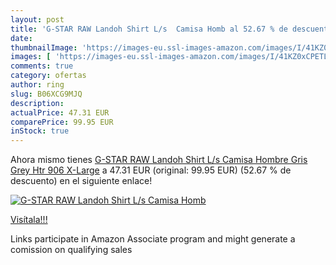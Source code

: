 ```yaml
---
layout: post
title: 'G-STAR RAW Landoh Shirt L/s  Camisa Homb al 52.67 % de descuento'
date: 
thumbnailImage: 'https://images-eu.ssl-images-amazon.com/images/I/41KZ0xCPETL._SL200_.jpg'
images: [ 'https://images-eu.ssl-images-amazon.com/images/I/41KZ0xCPETL._SL200_.jpg' ]
comments: true
category: ofertas
author: ring
slug: B06XCG9MJQ
description:
actualPrice: 47.31 EUR
comparePrice: 99.95 EUR
inStock: true
---
```


Ahora mismo tienes [G-STAR RAW Landoh Shirt L/s  Camisa Hombre  Gris  Grey Htr 906   X-Large](https://www.amazon.es/dp/B06XCG9MJQ/?tag=tolees-21) a 47.31 EUR (original: 99.95 EUR) (52.67 %  de descuento) en el siguiente enlace!

[![G-STAR RAW Landoh Shirt L/s  Camisa Homb](https://images-eu.ssl-images-amazon.com/images/I/41KZ0xCPETL._SL200_.jpg)](https://www.amazon.es/dp/B06XCG9MJQ/?tag=tolees-21)

[Visítala!!!](https://www.amazon.es/dp/B06XCG9MJQ/?tag=tolees-21)

Links participate in Amazon Associate program and might generate a comission on qualifying sales
